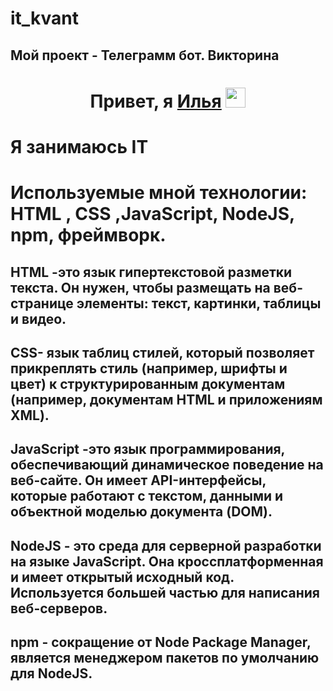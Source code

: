 # it_kvant
 ## Мой проект - Телеграмм бот. Викторина
<h1 align="center">Привет, я <a href="https://daniilshat.ru/" target="_blank">Илья</a> 
<img src="https://github.com/blackcater/blackcater/raw/main/images/Hi.gif" height="32"/></h1>
<h3 align="center"></h3>

#  Я занимаюсь IT

# Используемые мной технологии: HTML , CSS ,JavaScript, NodeJS, npm, фреймворк.

## HTML -это язык гипертекстовой разметки текста. Он нужен, чтобы размещать на веб-странице элементы: текст, картинки, таблицы и видео.

## CSS- язык таблиц стилей, который позволяет прикреплять стиль (например, шрифты и цвет) к структурированным документам (например, документам HTML и приложениям XML).

## JavaScript -это язык программирования, обеспечивающий динамическое поведение на веб-сайте. Он имеет API-интерфейсы, которые работают с текстом, данными и объектной моделью документа (DOM).

## NodeJS - это среда для серверной разработки на языке JavaScript. Она кроссплатформенная и имеет открытый исходный код. Используется большей частью для написания веб-серверов.

## npm - сокращение от Node Package Manager, является менеджером пакетов по умолчанию для NodeJS. 


